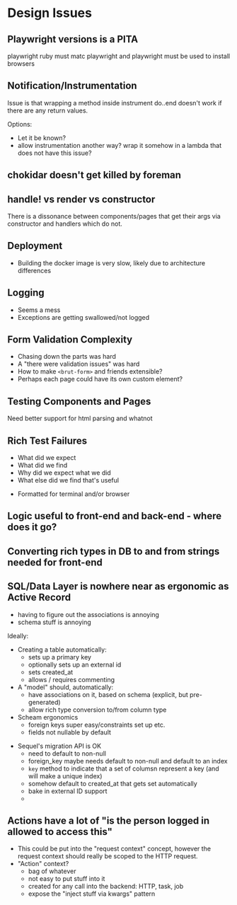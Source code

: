 # Design Issues

## Playwright versions is a PITA

playwright ruby must matc playwright and playwright must be used to install browsers

## Notification/Instrumentation

Issue is that wrapping a method inside instrument do..end doesn't work if there are any return values.

Options:

* Let it be known?
* allow instrumentation another way?  wrap it somehow in a lambda that does not have this issue?

## chokidar doesn't get killed by foreman

## handle! vs render vs constructor

There is a dissonance between components/pages that get their args via constructor and handlers which do not.


## Deployment 

* Building the docker image is very slow, likely due to architecture differences

## Logging

* Seems a mess
* Exceptions are getting swallowed/not logged

## Form Validation Complexity

* Chasing down the parts was hard
* A "there were validation issues" was hard
* How to make `<brut-form>` and friends extensible?
* Perhaps each page could have its own custom element?

## Testing Components and Pages

Need better support for html parsing and whatnot

## Rich Test Failures

* What did we expect
* What did we find
* Why did we expect what we did
* What else did we find that's useful

- Formatted for terminal and/or browser

## Logic useful to front-end and back-end - where does it go?

## Converting rich types in DB to and from strings needed for front-end

## SQL/Data Layer is nowhere near as ergonomic as Active Record

* having to figure out the associations is annoying
* schema stuff is annoying

Ideally:

- Creating a table automatically:
  - sets up a primary key
  - optionally sets up an external id
  - sets created\_at
  - allows / requires commenting
- A "model" should, automatically:
  - have associations on it, based on schema (explicit, but pre-generated)
  - allow rich type conversion to/from column type
- Scheam ergonomics
  - foreign keys super easy/constraints set up etc.
  - fields not nullable by default

* Sequel's migration API is OK
  - need to default to non-null
  - foreign\_key maybe needs default to non-null and default to an index
  - `key` method to indicate that a set of columsn represent a key (and will make a unique index)
  - somehow default to created\_at that gets set automatically
  - bake in external ID support
  - 

## Actions have a lot of "is the person logged in allowed to access this"

* This could be put into the "request context" concept, however the request context should really be scoped to the HTTP request.
* "Action" context?
    - bag of whatever
    - not easy to put stuff into it
    - created for any call into the backend: HTTP, task, job
    - expose the "inject stuff via kwargs" pattern




